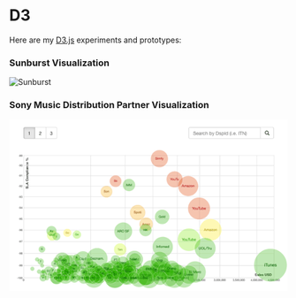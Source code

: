 D3
==

Here are my [D3.js](http://d3js.org/ "D3js.org") experiments and prototypes: 

### Sunburst Visualization

![Sunburst](/sunburst/sunburst_sm.gif)


### Sony Music Distribution Partner Visualization

![Sunburst](/partnerviz/partnerviz.gif)



